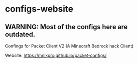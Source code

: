 # configs-website

## WARNING: Most of the configs here are outdated. 

Confings for Packet Client V2 (A Minecraft Bedrock hack Client)

Website: https://mnikpro.github.io/packet-configs/
